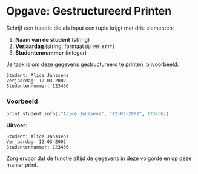 # Opgave: Gestructureerd Printen

Schrijf een functie die als input een tuple krijgt met drie elementen:

1. **Naam van de student** (string)
2. **Verjaardag** (string, formaat `DD-MM-YYYY`)
3. **Studentennummer** (integer)

Je taak is om deze gegevens gestructureerd te printen, bijvoorbeeld:

```
Student: Alice Janssens
Verjaardag: 12-03-2002
Studentennummer: 123456
```

### Voorbeeld

```python
print_student_info(("Alice Janssens", "12-03-2002", 123456))
```

**Uitvoer:**

```
Student: Alice Janssens
Verjaardag: 12-03-2002
Studentennummer: 123456
```

Zorg ervoor dat de functie altijd de gegevens in deze volgorde en op deze manier print.
